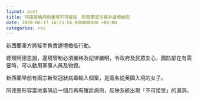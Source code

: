 ```yaml
---
layout: post
title: 阿德恩稱病例重現不可接受　新西蘭軍方接手邊境檢疫　
date: 2020-06-17 16:23:56.000000000 +08:00
categories: rss
---
```


新西蘭軍方將接手負責邊境檢疫行動。

總理阿德恩說，邊境管制必須嚴格及紀律嚴明，令政府及民眾安心，國防部在有需要時，可以動用軍事人員及物資。

新西蘭早前有兩宗新型冠狀病毒輸入個案，是兩名從英國入境的女子。

阿德恩形容當地事隔近一個月再有確診病例，反映系統出現「不可接受」的漏洞。

